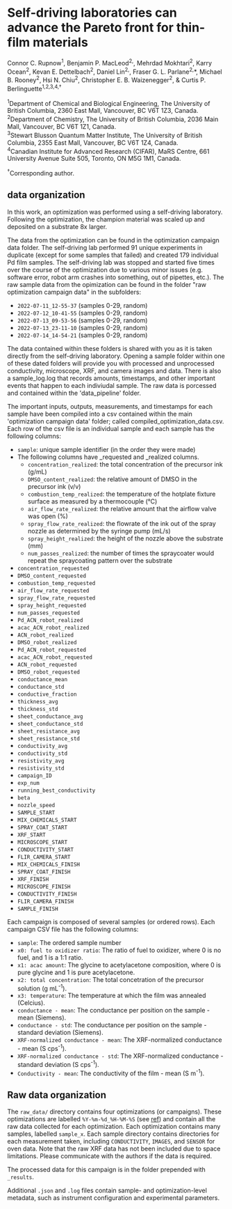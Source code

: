 # Self-driving laboratories can advance the Pareto front for thin-film materials
Connor C. Rupnow<sup>1</sup>, Benjamin P. MacLeod<sup>2,</sup>, Mehrdad Mokhtari<sup>2</sup>, Karry Ocean<sup>2</sup>, Kevan E. Dettelbach<sup>2</sup>,     Daniel Lin<sup>2,</sup>, Fraser G. L. Parlane<sup>2,</sup>\*, Michael B. Rooney<sup>2</sup>, Hsi N. Chiu<sup>2</sup>, Christopher E. B. Waizenegger<sup>2</sup>,  & Curtis P. Berlinguette<sup>1,2,3,4,†</sup>

<sup>1</sup>Department of Chemical and Biological Engineering, The University of British Columbia, 2360 East Mall, Vancouver, BC V6T 1Z3, Canada. \
<sup>2</sup>Department of Chemistry, The University of British Columbia, 2036 Main Mall, Vancouver, BC V6T 1Z1, Canada. \
<sup>3</sup>Stewart Blusson Quantum Matter Institute, The University of British Columbia, 2355 East Mall, Vancouver, BC V6T 1Z4, Canada. \
<sup>4</sup>Canadian Institute for Advanced Research (CIFAR), MaRS Centre, 661 University Avenue Suite 505, Toronto, ON M5G 1M1, Canada.
  
<sup>†</sup>Corresponding author.

## data organization

In this work, an optimization was performed using a self-driving laboratory. Following the optimization, the champion material was scaled up and deposited on a substrate 8x larger. 

The data from the optimization can be found in the optimization campaign data folder. The self-driving lab performed 91 unique experiments in duplicate (except for some samples that failed) and created 179 individual Pd film samples. The self-driving lab was stopped and started five times over the course of the optimization due to various minor issues (e.g. software error, robot arm crashes into something, out of pipettes, etc.). The raw sample data from the opimization can be found in the folder "raw optimization campaign data" in the subfolders:

* `2022-07-11_12-55-37` (samples 0-29, random)
* `2022-07-12_10-41-55` (samples 0-29, random)
* `2022-07-13_09-53-56` (samples 0-29, random)
* `2022-07-13_23-11-10` (samples 0-29, random)
* `2022-07-14_14-54-21` (samples 0-29, random)

The data contained within these folders is shared with you as it is taken directly from the self-driving laboratory. Opening a sample folder within one of these dated folders will provide you with processed and unprocessed conductivity, microscope, XRF, and camera images and data. There is also a sample_log.log that records amounts, timestamps, and other important events that happen to each indiviudal sample. The raw data is porcessed and contained within the 'data_pipeline' folder.

The important inputs, outputs, measurements, and timestamps for each sample have been compiled into a csv contained within the main 'optimization campaign data' folder; called compiled_optimization_data.csv. Each row of the csv file is an individual sample and each sample has the following columns: 
* `sample`: unique sample identifier (in the order they were made)
* The following columns have \_requested and \_realized columns.
  * `concentration_realized`: the total concentration of the precursor ink (g/mL)
  * `DMSO_content_realized`: the relative amount of DMSO in the precursor ink (v/v)
  * `combustion_temp_realized`: the temperature of the hotplate fixture surface as measured by a thermocouple (°C)
  * `air_flow_rate_realized`: the relative amount that the airflow valve was open (%)
  * `spray_flow_rate_realized`: the flowrate of the ink out of the spray nozzle as determined by the syringe pump (mL/s)
  * `spray_height_realized`: the height of the nozzle above the substrate (mm)
  * `num_passes_realized`: the number of times the spraycoater would repeat the spraycoating pattern over the substrate
* `concentration_requested`
* `DMSO_content_requested`
* `combustion_temp_requested`
* `air_flow_rate_requested`
* `spray_flow_rate_requested`
* `spray_height_requested`
* `num_passes_requested`
* `Pd_ACN_robot_realized`
* `acac_ACN_robot_realized`
* `ACN_robot_realized`
* `DMSO_robot_realized`
* `Pd_ACN_robot_requested`
* `acac_ACN_robot_requested`
* `ACN_robot_requested`
* `DMSO_robot_requested`
* `conductance_mean`
* `conductance_std`
* `conductive_fraction`
* `thickness_avg`
* `thickness_std`
* `sheet_conductance_avg`
* `sheet_conductance_std`
* `sheet_resistance_avg`
* `sheet_resistance_std`
* `conductivity_avg`
* `conductivity_std`
* `resistivity_avg`
* `resistivity_std`
* `campaign_ID`
* `exp_num`
* `running_best_conductivity`
* `beta`
* `nozzle_speed`
* `SAMPLE_START`
* `MIX_CHEMICALS_START`
* `SPRAY_COAT_START`
* `XRF_START`
* `MICROSCOPE_START`
* `CONDUCTIVITY_START`
* `FLIR_CAMERA_START`
* `MIX_CHEMICALS_FINISH`
* `SPRAY_COAT_FINISH`
* `XRF_FINISH`
* `MICROSCOPE_FINISH`
* `CONDUCTIVITY_FINISH`	
* `FLIR_CAMERA_FINISH`
* `SAMPLE_FINISH`

 
Each campaign is composed of several samples (or ordered rows). Each campaign CSV file has the following columns: 
 * `sample`: The ordered sample number 
 * `x0: fuel to oxidizer ratio`: The ratio of fuel to oxidizer, where 0 is no fuel, and 1 is a 1:1 ratio. 
 * `x1: acac amount`: The glycine to acetylacetone composition, where 0 is pure glycine and 1 is pure acetylacetone.
 * `x2: total concentration`: The total concetration of the precursor solution (g mL<sup>-1</sup>).
 * `x3: temperature`: The temperature at which the film was annealed (Celcius).
 * `conductance - mean`: The conductance per position on the sample - mean (Siemens).
 * `conductance - std`: The conductance per position on the sample - standard deviation (Siemens).
 * `XRF-normalized conductance - mean`: The XRF-normalized conductance - mean (S cps<sup>-1</sup>). 
 * `XRF-normalized conductance - std`: The XRF-normalized conductance - standard deviation (S cps<sup>-1</sup>).
 * `Conductivity - mean`: The conductivity of the film - mean (S m<sup>-1</sup>).

## Raw data organization

The `raw_data/` directory contains four optimizations (or campaigns). These optimizations are labelled `%Y-%m-%d_%H-%M-%S` (see [ref](https://strftime.org/)) and contain all the raw data collected for each optimization. Each optimization contains many samples, labelled `sample_x`. Each sample directory contains directories for each measurement taken, including `CONDUCTIVITY`, `IMAGES`, and `SENSOR` for oven data. Note that the raw XRF data has not been included due to space limitations. Please communicate with the authors if the data is required.

The processed data for this campaign is in the folder prepended with `_results`.

Additional `.json` and `.log` files contain sample- and optimization-level metadata, such as instrument configuration and experimental parameters.


  
